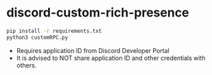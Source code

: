 # discord-custom-rich-presence

```bash
pip install -r requirements.txt
python3 customRPC.py
```

- Requires application ID from Discord Developer Portal
- It is advised to NOT share application ID and other credentials with others.

